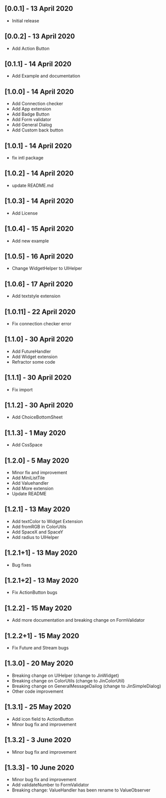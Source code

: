 ## [0.0.1] - 13 April 2020

- Initial release

## [0.0.2] - 13 April 2020

- Add Action Button

## [0.1.1] - 14 April 2020

- Add Example and documentation

## [1.0.0] - 14 April 2020

- Add Connection checker
- Add App extension
- Add Badge Button
- Add Form validator
- Add General Dialog
- Add Custom back button

## [1.0.1] - 14 April 2020

- fix intl package

## [1.0.2] - 14 April 2020

- update README.md

## [1.0.3] - 14 April 2020

- Add License

## [1.0.4] - 15 April 2020

- Add new example

## [1.0.5] - 16 April 2020

- Change WidgetHelper to UIHelper

## [1.0.6] - 17 April 2020

- Add textstyle extension

## [1.0.11] - 22 April 2020

- Fix connection checker error

## [1.1.0] - 30 April 2020

- Add FutureHandler
- Add Widget extension
- Refractor some code

## [1.1.1] - 30 April 2020

- Fix import

## [1.1.2] - 30 April 2020

- Add ChoiceBottomSheet

## [1.1.3] - 1 May 2020

- Add CssSpace

## [1.2.0] - 5 May 2020

- Minor fix and improvement
- Add MiniListTile
- Add Valuehandler
- Add More extension
- Update README

## [1.2.1] - 13 May 2020

- Add textColor to Widget Extension
- Add fromRGB in ColorUtils
- Add SpaceX and SpaceY
- Add radius to UIHelper

## [1.2.1+1] - 13 May 2020

- Bug fixes

## [1.2.1+2] - 13 May 2020

- Fix ActionButton bugs

## [1.2.2] - 15 May 2020

- Add more documentation and breaking change on FormValidator

## [1.2.2+1] - 15 May 2020

- Fix Future and Stream bugs

## [1.3.0] - 20 May 2020

- Breaking change on UIHelper (change to JinWidget)
- Breaking change on ColorUtils (change to JinColorUtil)
- Breaking change on GeneralMessageDailog (change to JinSimpleDialog)
- Other code improvement

## [1.3.1] - 25 May 2020

- Add icon field to ActionButton
- Minor bug fix and improvement

## [1.3.2] - 3 June 2020

- Minor bug fix and improvement

## [1.3.3] - 10 June 2020

- Minor bug fix and improvement
- Add validateNumber to FormValidator
- Breaking change: ValueHandler has been rename to ValueObserver
